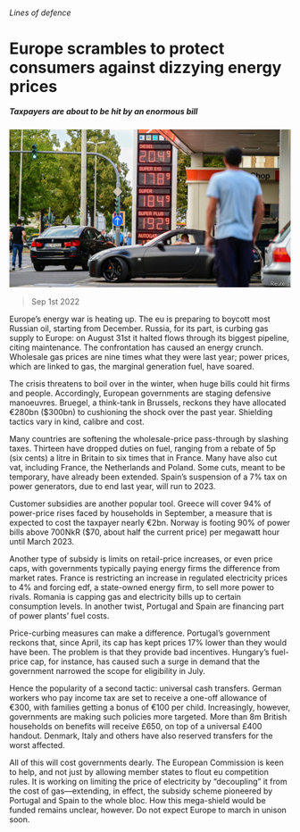 ###### Lines of defence

# Europe scrambles to protect consumers against dizzying energy prices 

##### Taxpayers are about to be hit by an enormous bill 

![image](images/20220903_FNP503.jpg) 

> Sep 1st 2022 

Europe’s energy war is heating up. The eu is preparing to boycott most Russian oil, starting from December. Russia, for its part, is curbing gas supply to Europe: on August 31st it halted flows through its biggest pipeline, citing maintenance. The confrontation has caused an energy crunch. Wholesale gas prices are nine times what they were last year; power prices, which are linked to gas, the marginal generation fuel, have soared.

The crisis threatens to boil over in the winter, when huge bills could hit firms and people. Accordingly, European governments are staging defensive manoeuvres. Bruegel, a think-tank in Brussels, reckons they have allocated €280bn ($300bn) to cushioning the shock over the past year. Shielding tactics vary in kind, calibre and cost. 

Many countries are softening the wholesale-price pass-through by slashing taxes. Thirteen have dropped duties on fuel, ranging from a rebate of 5p (six cents) a litre in Britain to six times that in France. Many have also cut vat, including France, the Netherlands and Poland. Some cuts, meant to be temporary, have already been extended. Spain’s suspension of a 7% tax on power generators, due to end last year, will run to 2023.

Customer subsidies are another popular tool. Greece will cover 94% of power-price rises faced by households in September, a measure that is expected to cost the taxpayer nearly €2bn. Norway is footing 90% of power bills above 700NkR ($70, about half the current price) per megawatt hour until March 2023.

Another type of subsidy is limits on retail-price increases, or even price caps, with governments typically paying energy firms the difference from market rates. France is restricting an increase in regulated electricity prices to 4% and forcing edf, a state-owned energy firm, to sell more power to rivals. Romania is capping gas and electricity bills up to certain consumption levels. In another twist, Portugal and Spain are financing part of power plants’ fuel costs.

Price-curbing measures can make a difference. Portugal’s government reckons that, since April, its cap has kept prices 17% lower than they would have been. The problem is that they provide bad incentives. Hungary’s fuel-price cap, for instance, has caused such a surge in demand that the government narrowed the scope for eligibility in July.

Hence the popularity of a second tactic: universal cash transfers. German workers who pay income tax are set to receive a one-off allowance of €300, with families getting a bonus of €100 per child. Increasingly, however, governments are making such policies more targeted. More than 8m British households on benefits will receive £650, on top of a universal £400 handout. Denmark, Italy and others have also reserved transfers for the worst affected.

All of this will cost governments dearly. The European Commission is keen to help, and not just by allowing member states to flout eu competition rules. It is working on limiting the price of electricity by “decoupling” it from the cost of gas—extending, in effect, the subsidy scheme pioneered by Portugal and Spain to the whole bloc. How this mega-shield would be funded remains unclear, however. Do not expect Europe to march in unison soon. 


